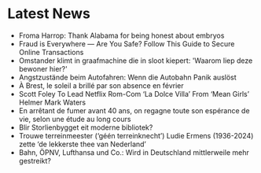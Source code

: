 # Latest News
-  Froma Harrop: Thank Alabama for being honest about embryos
-  Fraud is Everywhere — Are You Safe? Follow This Guide to Secure Online Transactions
-  Omstander klimt in graafmachine die in sloot kiepert: 'Waarom liep deze bewoner hier?'
-  Angstzustände beim Autofahren: Wenn die Autobahn Panik auslöst
-  À Brest, le soleil a brillé par son absence en février
-  Scott Foley To Lead Netflix Rom-Com ‘La Dolce Villa’ From ‘Mean Girls’ Helmer Mark Waters
-  En arrêtant de fumer avant 40 ans, on regagne toute son espérance de vie, selon une étude au long cours
-  Blir Storlienbygget eit moderne bibliotek?
-  Trouwe terreinmeester (‘géén terreinknecht’) Ludie Ermens (1936-2024) zette ‘de lekkerste thee van Nederland’
-  Bahn, ÖPNV, Lufthansa und Co.: Wird in Deutschland mittlerweile mehr gestreikt?
